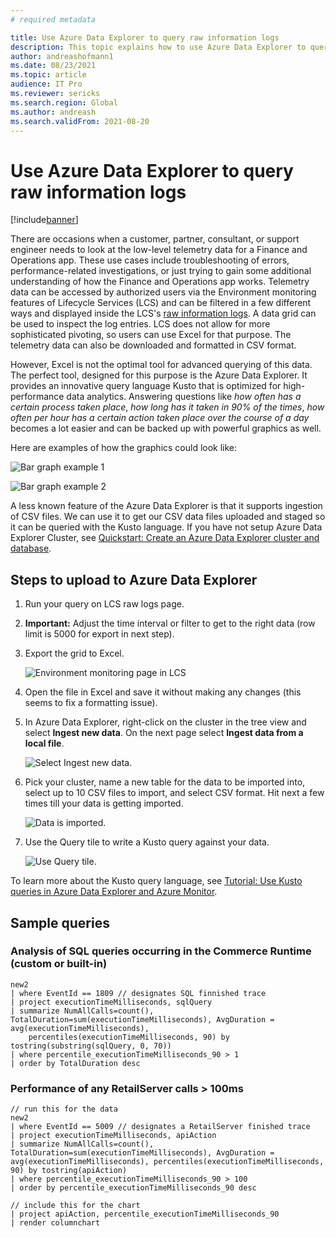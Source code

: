 ```yaml
---
# required metadata

title: Use Azure Data Explorer to query raw information logs
description: This topic explains how to use Azure Data Explorer to query raw information logs.
author: andreashofmann1
ms.date: 08/23/2021
ms.topic: article
audience: IT Pro
ms.reviewer: sericks
ms.search.region: Global
ms.author: andreash
ms.search.validFrom: 2021-08-20
---
```


# Use Azure Data Explorer to query raw information logs

[!include[banner](../includes/banner.md)]

There are occasions when a customer, partner, consultant, or support engineer needs to look at the low-level telemetry data for a Finance and Operations app. These use cases include troubleshooting of errors, performance-related investigations, or just trying to gain some additional understanding of how the Finance and Operations app works. Telemetry data can be accessed by authorized users via the Environment monitoring features of Lifecycle Services (LCS) and can be filtered in a few different ways and displayed inside the LCS's [raw information logs](monitoring-diagnostics.md#raw-information-logs). A data grid can be used to inspect the log entries. LCS does not allow for more sophisticated pivoting, so users can use Excel for that purpose. The telemetry data can also be downloaded and formatted in CSV format. 

However, Excel is not the optimal tool for advanced querying of this data. The perfect tool, designed for this purpose is the Azure Data Explorer. It provides an innovative query language Kusto that is optimized for high-performance data analytics. Answering questions like *how often has a certain process taken place*, *how long has it taken in 90% of the times*, *how often per hour has a certain action taken place over the course of a day* becomes a lot easier and can be backed up with powerful graphics as well. 

Here are examples of how the graphics could look like:

![Bar graph example 1](https://user-images.githubusercontent.com/45279749/130295988-59e63346-348b-4531-a3f3-e3ab55a02719.png)

![Bar graph example 2](https://user-images.githubusercontent.com/45279749/130296001-e1a757e7-f2f7-4469-a5df-ae29319b2ea9.png)

A less known feature of the Azure Data Explorer is that it supports ingestion of CSV files. We can use it to get our CSV data files uploaded and staged so it can be queried with the Kusto language. If you have not setup Azure Data Explorer Cluster, see [Quickstart: Create an Azure Data Explorer cluster and database](/azure/data-explorer/create-cluster-database-portal).

## Steps to upload to Azure Data Explorer
1.	Run your query on LCS raw logs page.
2.	**Important:** Adjust the time interval or filter to get to the right data (row limit is 5000 for export in next step).
3.	Export the grid to Excel.

    ![Environment monitoring page in LCS](https://user-images.githubusercontent.com/45279749/130296479-6904b125-cd7b-4fee-9a1e-7e1bfb619e1e.png)

4.	Open the file in Excel and save it without making any changes (this seems to fix a formatting issue).
5.	In Azure Data Explorer, right-click on the cluster in the tree view and select **Ingest new data**. On the next page select **Ingest data from a local file**.

    ![Select Ingest new data.](https://user-images.githubusercontent.com/45279749/130296578-7e957c4f-807f-47eb-bf8e-40b69b64a29b.png)

6.	Pick your cluster, name a new table for the data to be imported into, select up to 10 CSV files to import, and select CSV format. Hit next a few times till your data is getting imported.

    ![Data is imported.](https://user-images.githubusercontent.com/45279749/130296627-8969fa68-1232-4c73-84e1-271d7af97a70.png)

7. Use the Query tile to write a Kusto query against your data. 

    ![Use Query tile.](https://user-images.githubusercontent.com/45279749/130296674-15db289d-b994-44cf-b783-ce3b54e33d0f.png)

To learn more about the Kusto query language, see [Tutorial: Use Kusto queries in Azure Data Explorer and Azure Monitor](/azure/data-explorer/kusto/query/tutorial?pivots=azuredataexplorer).

## Sample queries
### Analysis of SQL queries occurring in the Commerce Runtime (custom or built-in)

```kusto
new2
| where EventId == 1809 // designates SQL finnished trace
| project executionTimeMilliseconds, sqlQuery
| summarize NumAllCalls=count(), TotalDuration=sum(executionTimeMilliseconds), AvgDuration = avg(executionTimeMilliseconds), 
    percentiles(executionTimeMilliseconds, 90) by tostring(substring(sqlQuery, 0, 70))
| where percentile_executionTimeMilliseconds_90 > 1
| order by TotalDuration desc
```

### Performance of any RetailServer calls > 100ms

```kusto
// run this for the data
new2
| where EventId == 5009 // designates a RetailServer finished trace
| project executionTimeMilliseconds, apiAction
| summarize NumAllCalls=count(), TotalDuration=sum(executionTimeMilliseconds), AvgDuration = avg(executionTimeMilliseconds), percentiles(executionTimeMilliseconds, 90) by tostring(apiAction)
| where percentile_executionTimeMilliseconds_90 > 100
| order by percentile_executionTimeMilliseconds_90 desc

// include this for the chart
| project apiAction, percentile_executionTimeMilliseconds_90
| render columnchart
```
